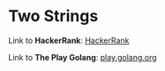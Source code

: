# Two Strings

Link to **HackerRank**: [HackerRank](https://www.hackerrank.com/challenges/two-strings/problem)

Link to **The Play Golang**: [play.golang.org](https://play.golang.org/p/LE4_XiDdpu2)